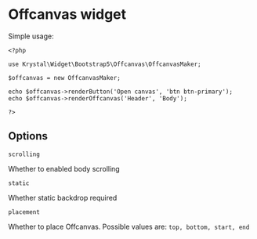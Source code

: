 Offcanvas widget
=====

Simple usage:

    <?php
    
    use Krystal\Widget\Bootstrap5\Offcanvas\OffcanvasMaker;
    
    $offcanvas = new OffcanvasMaker;
    
    echo $offcanvas->renderButton('Open canvas', 'btn btn-primary');
    echo $offcanvas->renderOffcanvas('Header', 'Body');
    
    ?>


Options
-------

`scrolling`

Whether to enabled body scrolling

`static`

Whether static backdrop required

`placement`

Whether to place Offcanvas. Possible values are: `top, bottom, start, end`